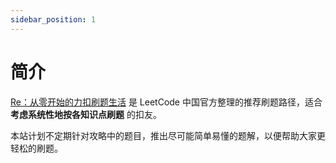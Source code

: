 ```yaml
---
sidebar_position: 1
---
```


# 简介

[Re：从零开始的力扣刷题生活](https://leetcode.cn/circle/discuss/E3yavq/) 是 LeetCode 中国官方整理的推荐刷题路径，适合 **考虑系统性地按各知识点刷题** 的扣友。

本站计划不定期针对攻略中的题目，推出尽可能简单易懂的题解，以便帮助大家更轻松的刷题。